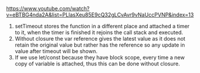 https://www.youtube.com/watch?v=eBTBG4nda2A&list=PLlasXeu85E9cQ32gLCvAvr9vNaUccPVNP&index=13

1. setTimeout stores the function in a different place and attached a timer to it, when the timer is finished it rejoins the call stack and executed.
2. Without closure the var reference gives the latest value as it does not retain the original value but rather has the reference so any update in value after timeout will be shown.
3. If we use let/const because they have block scope, every time a new copy of variable is attached, thus this can be done without closure.
